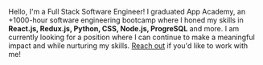Hello, I'm a Full Stack Software Engineer! I graduated App Academy, an +1000-hour software engineering bootcamp where I honed my skills in **React.js, Redux.js, Python, CSS, Node.js, ProgreSQL** and more. I am currently looking for a position where I can continue to make a meaningful impact and while nurturing my skills. [Reach out](mailto:jmthorn16@gmail.com) if you'd like to work with me!
